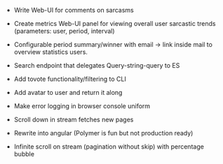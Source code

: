 - Write Web-UI for comments on sarcasms
- Create metrics Web-UI panel for viewing overall user sarcastic trends (parameters: user, period, interval)
- Configurable period summary/winner with email -> link inside mail to overview statistics users.
- Search endpoint that delegates Query-string-query to ES
- Add tovote functionality/filtering to CLI
- Add avatar to user and return it along
- Make error logging in browser console uniform
- Scroll down in stream fetches new pages
                    
                                            
- Rewrite into angular (Polymer is fun but not production ready)
- Infinite scroll on stream (pagination without skip) with percentage bubble